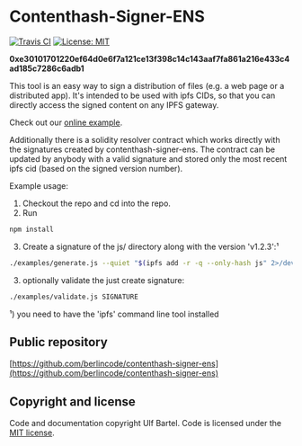 Contenthash-Signer-ENS
======================

[![Travis CI](https://travis-ci.org/berlincode/contenthash-signer-ens.svg?branch=master&style=flat)](https://travis-ci.org/berlincode/contenthash-signer-ens)
[![License: MIT](https://img.shields.io/badge/License-MIT-yellow.svg)](https://github.com/berlincode/contenthash-signer-ens/blob/master/LICENSE)

**0xe30101701220ef64d0e6f7a121ce13f398c14c143aaf7fa861a216e433c4ad185c7286c6adb1**

This tool is an easy way to sign a distribution of files (e.g. a web page or a distributed app). It's intended to
be used with ipfs CIDs, so that you can directly access the signed content on any IPFS gateway.

Check out our [online example](https://berlincode.github.io/contenthash-signer-ens/sign_validate.html).

Additionally there is a solidity resolver contract which works directly with the signatures created by contenthash-signer-ens.
The contract can be updated by anybody with a valid signature and stored only the most recent ipfs cid (based on the
signed version number).

Example usage:

1. Checkout the repo and cd into the repo.
2. Run
```bash
npm install
```
3. Create a signature of the js/ directory along with the version 'v1.2.3':¹
```bash
./examples/generate.js --quiet "$(ipfs add -r -q --only-hash js" 2>/dev/null | tail -1)" v1.2.3 <<< "0xdc68bd96144c2963602d86b054ad67fd62d488edd78fecf44aa8d8cd90d59f35" > SIGNATURE
```
3. optionally validate the just create signature:
```bash
./examples/validate.js SIGNATURE
```


¹) you need to have the 'ipfs' command line tool installed



Public repository
-----------------

[https://github.com/berlincode/contenthash-signer-ens](https://github.com/berlincode/contenthash-signer-ens)

Copyright and license
---------------------

Code and documentation copyright Ulf Bartel. Code is licensed under the
[MIT license](./LICENSE).



